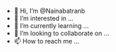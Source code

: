 - 👋 Hi, I’m @Nainabatranb
- 👀 I’m interested in ...
- 🌱 I’m currently learning ...
- 💞️ I’m looking to collaborate on ...
- 📫 How to reach me ...

<!---
Nainabatranb/Nainabatranb is a ✨ special ✨ repository because its `README.md` (this file) appears on your GitHub profile.
You can click the Preview link to take a look at your changes.
--->
